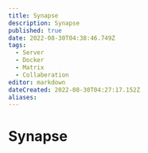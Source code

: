```yaml
---
title: Synapse
description: Synapse
published: true
date: 2022-08-30T04:38:46.749Z
tags:
  - Server
  - Docker
  - Matrix
  - Collaberation
editor: markdown
dateCreated: 2022-08-30T04:27:17.152Z
aliases:
---
```

# Synapse